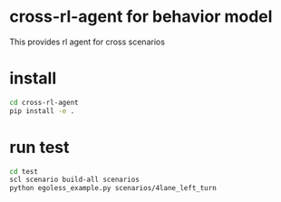 # cross-rl-agent for behavior model
This provides rl agent for cross scenarios

# install
```bash
cd cross-rl-agent
pip install -e .
```

# run test
```bash
cd test
scl scenario build-all scenarios
python egoless_example.py scenarios/4lane_left_turn
```
